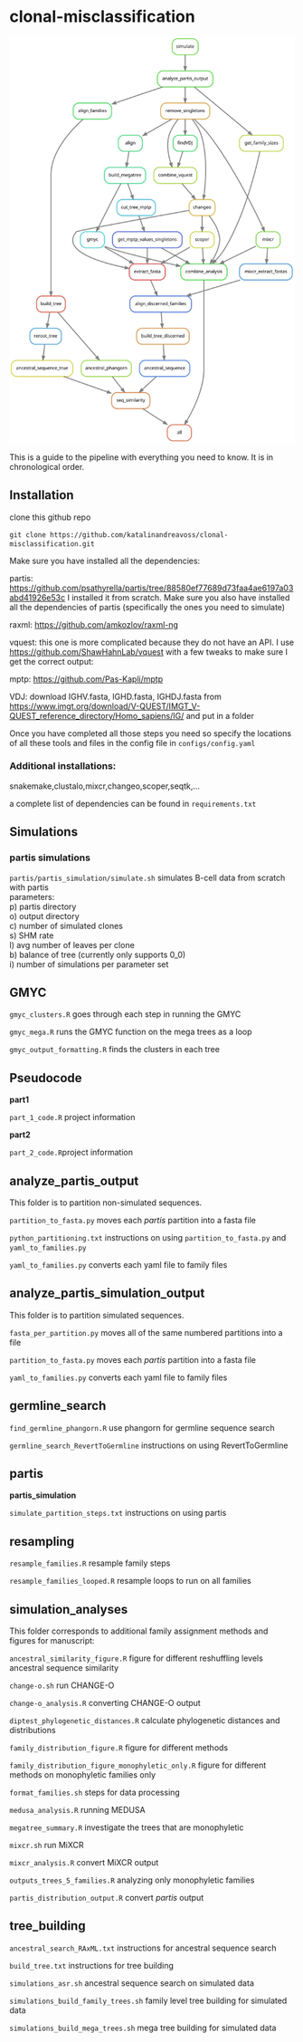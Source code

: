# clonal-misclassification

![Pipeline](https://github.com/katalinandreavoss/clonal-misclassification/blob/main/dag.svg?raw=true)

This is a guide to the pipeline with everything you need to know. It is in chronological order.


## Installation
clone this github repo
```
git clone https://github.com/katalinandreavoss/clonal-misclassification.git
```

Make sure you have installed all the dependencies:

partis: https://github.com/psathyrella/partis/tree/88580ef77689d73faa4ae6197a03abd41926e53c
I installed it from scratch. Make sure you also have installed all the dependencies of partis (specifically the ones you need to simulate)

raxml: https://github.com/amkozlov/raxml-ng

vquest: this one is more complicated because they do not have an API. I use https://github.com/ShawHahnLab/vquest with a few tweaks to make sure I get the correct output:


mptp: https://github.com/Pas-Kapli/mptp

VDJ: download IGHV.fasta, IGHD.fasta, IGHDJ.fasta from https://www.imgt.org/download/V-QUEST/IMGT_V-QUEST_reference_directory/Homo_sapiens/IG/ and put in a folder


Once you have completed all those steps you need so specify the locations of all these tools and files in the config file in ``configs/config.yaml``

### Additional installations:

snakemake,clustalo,mixcr,changeo,scoper,seqtk,...

a complete list of dependencies can be found in ``requirements.txt``


## Simulations
### partis simulations

``partis/partis_simulation/simulate.sh`` simulates B-cell data from scratch with partis  
parameters:  
        p) partis directory  
        o) output directory  
        c) number of simulated clones  
        s) SHM rate  
        l) avg number of leaves per clone  
        b) balance of tree (currently only supports 0_0)  
        i) number of simulations per parameter set  

## GMYC

``gmyc_clusters.R`` goes through each step in running the GMYC

``gmyc_mega.R`` runs the GMYC function on the mega trees as a loop

``gmyc_output_formatting.R`` finds the clusters in each tree

## Pseudocode

**part1**
  
``part_1_code.R`` project information

**part2**

``part_2_code.R``project information

## analyze_partis_output

This folder is to partition non-simulated sequences.

``partition_to_fasta.py`` moves each _partis_ partition into a fasta file

``python_partitioning.txt`` instructions on using ``partition_to_fasta.py``  and ``yaml_to_families.py``

``yaml_to_families.py`` converts each yaml file to family files

## analyze_partis_simulation_output

This folder is to partition simulated sequences.

``fasta_per_partition.py`` moves all of the same numbered partitions into a file

``partition_to_fasta.py``  moves each _partis_ partition into a fasta file

``yaml_to_families.py`` converts each yaml file to family files

## germline_search

``find_germline_phangorn.R`` use phangorn for germline sequence search

``germline_search_RevertToGermline`` instructions on using RevertToGermline

## partis

**partis_simulation**

``simulate_partition_steps.txt`` instructions on using partis

## resampling

``resample_families.R`` resample family steps

``resample_families_looped.R`` resample loops to run on all families

## simulation_analyses

This folder corresponds to additional family assignment methods and figures for manuscript:

``ancestral_similarity_figure.R`` figure for different reshuffling levels ancestral sequence similarity

``change-o.sh`` run CHANGE-O

``change-o_analysis.R`` converting CHANGE-O output

``diptest_phylogenetic_distances.R`` calculate phylogenetic distances and distributions

``family_distribution_figure.R`` figure for different methods

``family_distribution_figure_monophyletic_only.R`` figure for different methods on monophyletic families only

``format_families.sh`` steps for data processing

``medusa_analysis.R`` running MEDUSA

``megatree_summary.R`` investigate the trees that are monophyletic

``mixcr.sh`` run MiXCR

``mixcr_analysis.R`` convert MiXCR output

``outputs_trees_5_families.R`` analyzing only monophyletic families

``partis_distribution_output.R`` convert _partis_ output

## tree_building

``ancestral_search_RAxML.txt`` instructions for ancestral sequence search

``build_tree.txt`` instructions for tree building 

``simulations_asr.sh`` ancestral sequence search on simulated data

``simulations_build_family_trees.sh`` family level tree building for simulated data

``simulations_build_mega_trees.sh`` mega tree building for simulated data
